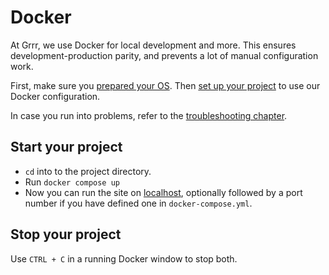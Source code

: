 # Docker

At Grrr, we use Docker for local development and more. This ensures development-production parity, and prevents a lot of manual configuration work.


First, make sure you [prepared your OS](os-setup/README.md).
Then [set up your project](project-setup/README.md) to use our Docker configuration.

In case you run into problems, refer to the [troubleshooting chapter](troubleshooting/README.md).



## Start your project

- `cd` into to the project directory.
- Run `docker compose up`
- Now you can run the site on [localhost](http://localhost), optionally followed by a port number if you have defined one in `docker-compose.yml`.



## Stop your project

Use `CTRL + C` in a running Docker window to stop both.
